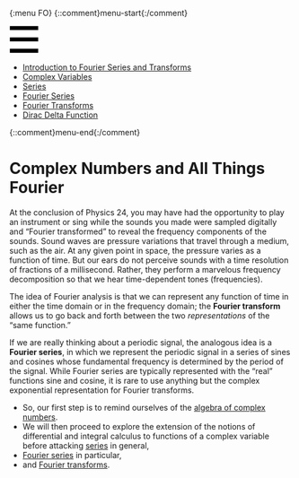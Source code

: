 {:menu FO}
{::comment}menu-start{:/comment}

<div class="dropdown">
<label id="hamburger-menu"><img id="hamburger" src="figs/hamburger.png"></label>
<div class="dropdown-content">
<ul>
<li><a href="FO-Intro.html">Introduction to Fourier Series and Transforms</a></li>
<li><a href="FO-ComplexVariables.html">Complex Variables</a></li>
<li><a href="FO-Series.html">Series</a></li>
<li><a href="FO-FourierSeries.html">Fourier Series</a></li>
<li><a href="FO-FourierTransforms.html">Fourier Transforms</a></li>
<li><a href="FO-Delta.html">Dirac Delta Function</a></li>
</ul>
</div>
</div>

{::comment}menu-end{:/comment}

# Complex Numbers and All Things Fourier

At the conclusion of Physics 24, you may have had the opportunity to play an instrument or sing while the sounds you made were sampled digitally and “Fourier transformed” to reveal the frequency components of the sounds. Sound waves are pressure variations that travel through a medium, such as the air. At any given point in space, the pressure varies as a function of time. But our ears do not perceive sounds with a time resolution of fractions of a millisecond. Rather, they perform a marvelous frequency decomposition so that we hear time-dependent tones (frequencies).

The idea of Fourier analysis is that we can represent any function of time in either the time domain or in the frequency domain; the **Fourier transform** allows us to go back and forth between the two *representations* of the “same function.”

If we are really thinking about a periodic signal, the analogous idea is a **Fourier series**, in which we represent the periodic signal in a series of sines and cosines whose fundamental frequency is determined by the period of the signal. While Fourier series are typically represented with the “real” functions sine and cosine, it is rare to use anything but the complex exponential representation for Fourier transforms. 

+ So, our first step is to remind ourselves of the [algebra of complex numbers](FO-ComplexVariables.md).
+ We will then proceed to explore the extension of the notions of differential and integral calculus to functions of a complex variable before attacking [series](FO-Series.md) in general, 
+ [Fourier series](FO-FourierSeries.md) in particular, 
+ and [Fourier transforms](FO-Fourier).